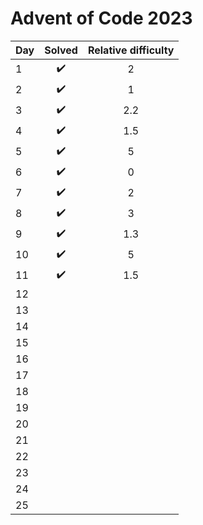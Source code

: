 # Advent of Code 2023

| Day |       Solved        | Relative difficulty |
|-----|:-------------------:|:-------------------:|
| 1   | :heavy_check_mark:  |          2          |
| 2   | :heavy_check_mark:  |          1          |
| 3   | :heavy_check_mark:  |         2.2         |
| 4   | :heavy_check_mark:  |         1.5         |
| 5   | :heavy_check_mark:  |          5          |
| 6   | :heavy_check_mark:  |          0          |
| 7   | :heavy_check_mark:  |          2          |
| 8   | :heavy_check_mark:  |          3          |
| 9   | :heavy_check_mark:  |         1.3         |
| 10  | :heavy_check_mark:  |          5          |
| 11  | :heavy_check_mark:  |         1.5         |
| 12  |                     |
| 13  |                     |
| 14  |                     |
| 15  |                     |
| 16  |                     |
| 17  |                     |
| 18  |                     |
| 19  |                     |
| 20  |                     |
| 21  |                     |
| 22  |                     |
| 23  |                     |
| 24  |                     |
| 25  |                     |

